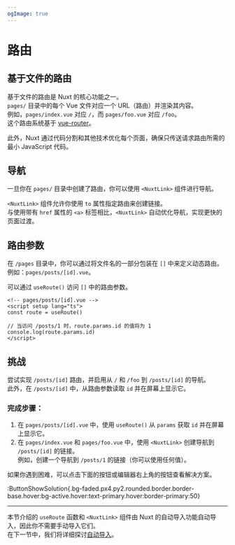 ```yaml
---
ogImage: true
---
```


# 路由

## 基于文件的路由

基于文件的路由是 Nuxt 的核心功能之一。\
`pages/` 目录中的每个 Vue 文件对应一个 URL（路由）并渲染其内容。\
例如，`pages/index.vue` 对应 `/`，而 `pages/foo.vue` 对应 `/foo`。\
这个路由系统基于 [vue-router](https://router.vuejs.org/)。

此外，Nuxt 通过代码分割和其他技术优化每个页面，确保只传送请求路由所需的最小 JavaScript 代码。

## 导航

一旦你在 `pages/` 目录中创建了路由，你可以使用 `<NuxtLink>` 组件进行导航。

`<NuxtLink>` 组件允许你使用 `to` 属性指定路由来创建链接。\
与使用带有 `href` 属性的 `<a>` 标签相比，`<NuxtLink>` 自动优化导航，实现更快的页面过渡。

## 路由参数

在 `/pages` 目录中，你可以通过将文件名的一部分包装在 `[]` 中来定义动态路由。\
例如：`pages/posts/[id].vue`。

可以通过 `useRoute()` 访问 `[]` 中的路由参数。

```vue
<!-- pages/posts/[id].vue -->
<script setup lang="ts">
const route = useRoute()

// 当访问 /posts/1 时，route.params.id 的值将为 1
console.log(route.params.id)
</script>
```

## 挑战

尝试实现 `/posts/[id]` 路由，并启用从 `/` 和 `/foo` 到 `/posts/[id]` 的导航。\
此外，在 `/posts/[id]` 中，从路由参数读取 `id` 并在屏幕上显示它。

### 完成步骤：

1. 在 `pages/posts/[id].vue` 中，使用 `useRoute()` 从 `params` 获取 `id` 并在屏幕上显示它。
2. 在 `pages/index.vue` 和 `pages/foo.vue` 中，使用 `<NuxtLink>` 创建导航到 `/posts/[id]` 的链接。\
   例如，创建一个导航到 `/posts/1` 的链接（你可以使用任何值）。

如果你遇到困难，可以点击下面的按钮或编辑器右上角的按钮查看解决方案。

:ButtonShowSolution{.bg-faded.px4.py2.rounded.border.border-base.hover:bg-active.hover:text-primary.hover:border-primary:50}

---

本节介绍的 `useRoute` 函数和 `<NuxtLink>` 组件由 Nuxt 的自动导入功能自动导入，因此你不需要手动导入它们。\
在下一节中，我们将详细探讨[自动导入](/concepts/auto-imports)。
